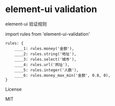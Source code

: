 # element-ui validation

element-ui 验证规则

import rules from 'element-ui-validation'

```
rules: {
    ____1: rules.money('金额'),
    ____2: rules.string('地址'),
    ____3: rules.select('城市'),
    ____4: rules.url('网址'),
    ____5: rules.integer('人数'),
    ____6: rules.money_max_min('金额', 0.8, 0),
}
```

License

MIT
